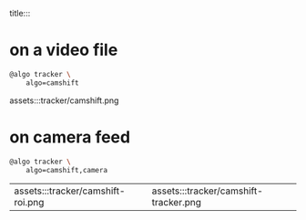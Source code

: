 title:::

# on a video file

```bash
@algo tracker \
	algo=camshift
```

assets:::tracker/camshift.png

# on camera feed

```bash
@algo tracker \
	algo=camshift,camera
```

| | |
|-|-|
| assets:::tracker/camshift-roi.png | assets:::tracker/camshift-tracker.png |
